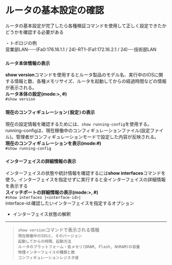 # ルータの基本設定の確認
ルータの基本設定が完了したら各種検証コマンドを使用して正しく設定できたかどうかを確認する必要がある

・トポロジの例  
営業部LAN----(Fa0:176.16.1.1 / 24)-RT1-(Fa1:172.16.2.1 / 24)---技術部LAN

### `ルータ本体情報の表示`
**show version**コマンドを使用するとルータ製品のモデル名、実行中のIOSに関する情報と数、各種メモリサイズ、ルータを起動してからの経過時間などの情報が表示される。  
**ルータ本体の設定(mode:>, #)**  
`#show version`

### `現在のコンフィギュレーション(設定)の表示`
現在の設定情報を確認するためには、`show running-config`を使用する。running-configは、現在稼働中のコンフィギュレーションファイル(設定ファイル)。管理者がコンフィギュレーションモードで設定した内容が反映される。  
**現在のコンフィギュレーションを表示(mode:#)**  
`#show running-config`

### `インターフェイスの詳細情報の表示`
インターフェイスの状態や統計情報を確認するには**show interfaces**コマンドを使う。インターフェイスを指定せずに実行すると全インターフェイスの詳細情報を表示する  
**スイッチポートの詳細情報の表示(mode:>, #)**  
`#show interfaces |<interface-id>|`  
interface-id:確認したいインターフェイスを指定するオプション

- インターフェイス状態の解釈


---
> `show version`コマンドで表示される情報  
> `現在稼働中のIOSと、そのバージョン`  
> `起動してからの時間、起動方法`  
> `ルータのプラットフォーム・各メモリ(DRAM, Flash, NVRAM)の容量`  
> `物理インターフェイスの種類と数`  
> `コンフィギュレーションレジスタ値`
